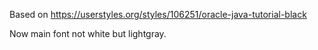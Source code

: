 Based on https://userstyles.org/styles/106251/oracle-java-tutorial-black

Now main font not white but lightgray.
